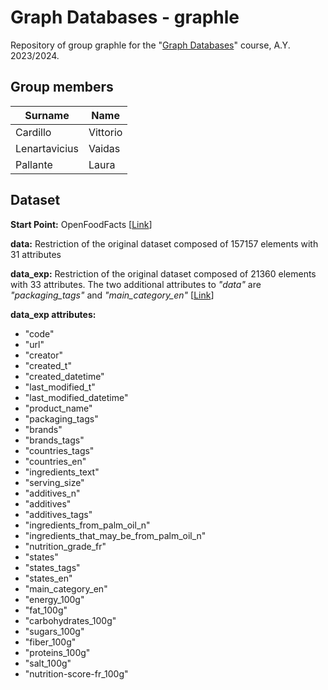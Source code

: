 # Graph Databases - graphle

Repository of group graphle for the "[Graph Databases](https://iiia.dei.unipd.it/education/database-2/)"
course, A.Y. 2023/2024. 


## Group members
| Surname   | Name      |
|-----------|-----------|
| Cardillo  | Vittorio	|
| Lenartavicius | Vaidas|
| Pallante  | Laura     |


## Dataset
**Start Point:** OpenFoodFacts [[Link](https://github.com/openfoodfacts)]  

**data:** Restriction of the original dataset composed of 157157 elements with 31 attributes

**data_exp:** Restriction of the original dataset composed of 21360 elements with 33 attributes. The two additional attributes to *"data"* are *"packaging_tags"* and *"main_category_en"* [[Link](https://github.com/GreedyJacques/graphle/blob/main/data/data_exp.tsv)]

**data_exp attributes:**

* "code"
* "url"
* "creator"
* "created_t"
* "created_datetime"
* "last_modified_t"
* "last_modified_datetime"
* "product_name"
* "packaging_tags"
* "brands"
* "brands_tags"
* "countries_tags"
* "countries_en"
* "ingredients_text"
* "serving_size"
* "additives_n"
* "additives"
* "additives_tags"
* "ingredients_from_palm_oil_n"
* "ingredients_that_may_be_from_palm_oil_n"
* "nutrition_grade_fr"
* "states"
* "states_tags"
* "states_en"
* "main_category_en"
* "energy_100g"
* "fat_100g"
* "carbohydrates_100g"
* "sugars_100g"
* "fiber_100g"
* "proteins_100g"
* "salt_100g"
* "nutrition-score-fr_100g"